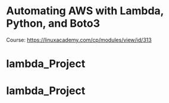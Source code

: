 # Automating AWS with Lambda, Python, and Boto3

Course: <https://linuxacademy.com/cp/modules/view/id/313>
# lambda_Project
# lambda_Project
